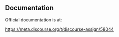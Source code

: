 ## Documentation

Official documentation is at:

https://meta.discourse.org/t/discourse-assign/58044
